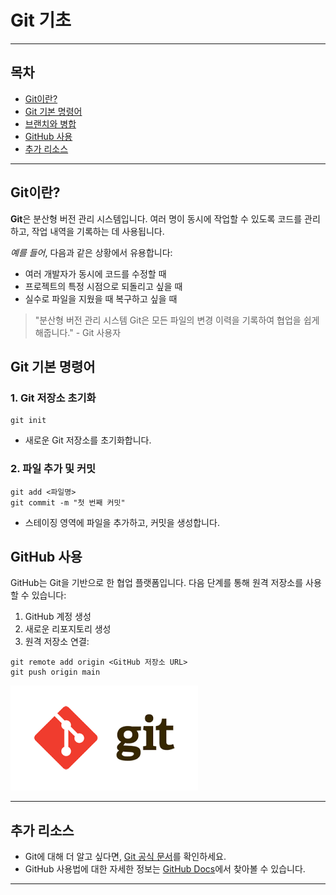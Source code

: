 # Git 기초

---

## 목차

-   [Git이란?](#git이란)
-   [Git 기본 명령어](#git-기본-명령어)
-   [브랜치와 병합]()
-   [GitHub 사용](#github-사용)
-   [추가 리소스](#추가-리소스)

---

## Git이란?

**Git**은 분산형 버전 관리 시스템입니다. 여러 명이 동시에 작업할 수 있도록 코드를 관리하고, 작업 내역을 기록하는 데 사용됩니다.

_예를 들어_, 다음과 같은 상황에서 유용합니다:

-   여러 개발자가 동시에 코드를 수정할 때
-   프로젝트의 특정 시점으로 되돌리고 싶을 때
-   실수로 파일을 지웠을 때 복구하고 싶을 때

> "분산형 버전 관리 시스템 Git은 모든 파일의 변경 이력을 기록하여 협업을 쉽게 해줍니다." - Git 사용자

## Git 기본 명령어

### 1. Git 저장소 초기화

    git init

-   새로운 Git 저장소를 초기화합니다.

### 2. 파일 추가 및 커밋

```
git add <파일명>
git commit -m "첫 번째 커밋"
```

-   스테이징 영역에 파일을 추가하고, 커밋을 생성합니다.

## GitHub 사용

GitHub는 Git을 기반으로 한 협업 플랫폼입니다. 다음 단계를 통해 원격 저장소를 사용할 수 있습니다:

1. GitHub 계정 생성
2. 새로운 리포지토리 생성
3. 원격 저장소 연결:

```
git remote add origin <GitHub 저장소 URL>
git push origin main
```

![alt text](image.png)

---

## 추가 리소스

-   Git에 대해 더 알고 싶다면, [Git 공식 문서](https://git-scm.com/doc)를 확인하세요.
-   GitHub 사용법에 대한 자세한 정보는 [GitHub Docs](https://docs.github.com/en)에서 찾아볼 수 있습니다.

---
